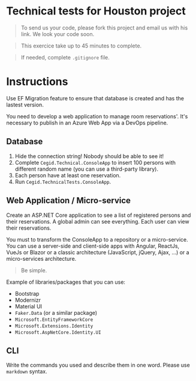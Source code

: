 # Technical tests for Houston project
> To send us your code, please fork this project and email us with his link. We look your code soon.

> This exercice take up to 45 minutes to complete.

> If needed, complete `.gitignore` file.

# Instructions

Use EF Migration feature to ensure that database is created and has the lastest version.

You need to develop a web application to manage room reservations'. It's necessary to publish in an Azure Web App via a DevOps pipeline.

## Database

1. Hide the connection string! Nobody should be able to see it!
1. Complete `Cegid.Technical.ConsoleApp` to insert 100 persons with different random name (you can use a third-party library).
1. Each person have at least one reservation.
1. Run `Cegid.TechnicalTests.ConsoleApp`.

## Web Application / Micro-service

Create an ASP.NET Core application to see a list of registered persons and their reservations.
A global admin can see everything.
Each user can view their reservations.

You must to transform the ConsoleApp to a repository or a micro-service.
You can use a server-side and client-side apps with Angular, ReactJs, VueJs or Blazor or a classic architecture (JavaScript, jQuery, Ajax, ...) or a micro-services architecture.

> Be simple.

Example of libraries/packages that you can use:
- Bootstrap
- Modernizr
- Material UI
- `Faker.Data` (or a similar package)
- `Microsoft.EntityFrameworkCore`
- `Microsoft.Extensions.Identity`
- `Microsoft.AspNetCore.Identity.UI`

## CLI
Write the commands you used and describe them in one word. Please use `markdown` syntax.
